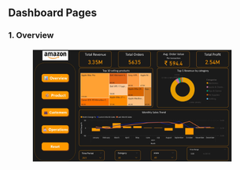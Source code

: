 ## Dashboard Pages

### 1. Overview

<p align="center">
  <img src="Power BI Dashboard/Summary.jpg" alt="summary" width="80%" />
</p>
